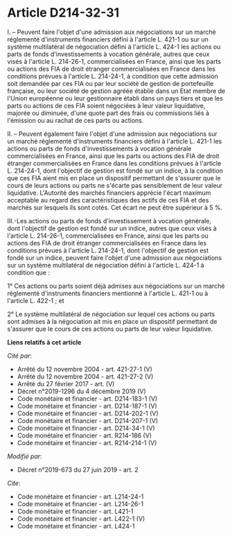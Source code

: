 # Article D214-32-31

I. – Peuvent faire l'objet d'une admission aux négociations sur un marché réglementé d'instruments financiers défini à
l'article L. 421-1 ou sur un système multilatéral de négociation défini à l'article L. 424-1 les actions ou parts de fonds
d'investissements à vocation générale, autres que ceux visés à l'article L. 214-26-1, commercialisées en France, ainsi que
les parts ou actions des FIA de droit étranger commercialisées en France dans les conditions prévues à l'article L. 214-24-1,
à condition que cette admission soit demandée par ces FIA ou par leur société de gestion de portefeuille française, ou leur
société de gestion agréée établie dans un Etat membre de l'Union européenne ou leur gestionnaire établi dans un pays tiers et
que les parts ou actions de ces FIA soient négociées à leur valeur liquidative, majorée ou diminuée, d'une quote part des
frais ou commissions liés à l'émission ou au rachat de ces parts ou actions. 

II. – Peuvent également faire l'objet d'une admission aux négociations sur un marché réglementé d'instruments financiers
défini à l'article L. 421-1 les actions ou parts de fonds d'investissements à vocation générale commercialisées en France,
ainsi que les parts ou actions des FIA de droit étranger commercialisées en France dans les conditions prévues à l'article L.
214-24-1, dont l'objectif de gestion est fondé sur un indice, à la condition que ces FIA aient mis en place un dispositif
permettant de s'assurer que le cours de leurs actions ou parts ne s'écarte pas sensiblement de leur valeur liquidative.
L'Autorité des marchés financiers apprécie l'écart maximum acceptable au regard des caractéristiques des actifs de ces FIA et
des marchés sur lesquels ils sont cotés. Cet écart ne peut être supérieur à 5 %. 

III.-Les actions ou parts de fonds d'investissement à vocation générale, dont l'objectif de gestion est fondé sur un indice,
autres que ceux visés à l'article L. 214-26-1, commercialisées en France, ainsi que les parts ou actions des FIA de droit
étranger commercialisées en France dans les conditions prévues à l'article L. 214-24-1, dont l'objectif de gestion est fondé
sur un indice, peuvent faire l'objet d'une admission aux négociations sur un système multilatéral de négociation défini à
l'article L. 424-1 à condition que : 

1° Ces actions ou parts soient déjà admises aux négociations sur un marché réglementé d'instruments financiers mentionné à
l'article L. 421-1 ou à l'article L. 422-1 ; et 

2° Le système multilatéral de négociation sur lequel ces actions ou parts sont admises à la négociation ait mis en place un
dispositif permettant de s'assurer que le cours de ces actions ou parts de leur valeur liquidative.

**Liens relatifs à cet article**

_Cité par_:

  - Arrêté du 12 novembre 2004 - art. 421-27-1 (V)
  - Arrêté du 12 novembre 2004 - art. 421-27-2 (V)
  - Arrêté du 27 février 2017 - art. (V)
  - Décret n°2019-1296 du 4 décembre 2019 (V)
  - Code monétaire et financier - art. D214-183-1 (V)
  - Code monétaire et financier - art. D214-187-1 (V)
  - Code monétaire et financier - art. D214-202-1 (V)
  - Code monétaire et financier - art. D214-207-1 (V)
  - Code monétaire et financier - art. D214-34-1 (V)
  - Code monétaire et financier - art. R214-186 (V)
  - Code monétaire et financier - art. R214-214-1 (V)

_Modifié par_:

  - Décret n°2019-673 du 27 juin 2019 - art. 2

_Cite_:

  - Code monétaire et financier - art. L214-24-1
  - Code monétaire et financier - art. L214-26-1
  - Code monétaire et financier - art. L421-1
  - Code monétaire et financier - art. L422-1 (V)
  - Code monétaire et financier - art. L424-1
